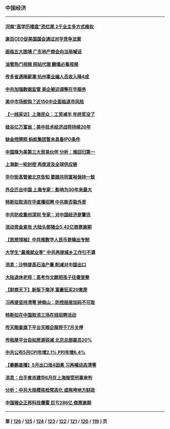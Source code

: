 ### 中国经济
---
#### [河南“高学历楼盘”恐烂尾 2千业主多方式维权](../../pages/ncid283/n13760221.md?06160045) 
#### [逾百CEO促美国国会通过对华竞争法案](../../pages/ncid283/n13760158.md?06160045) 
#### [面临五大困境 广东地产商会向当局喊话](../../pages/ncid283/n13760029.md?06160045) 
#### [油管热门视频 网站代理 翻墙必看视频](http://209.222.30.114:81/youtube.html?06160045)
#### [传多省遇降薪潮 杭州事业编人员收入降4成](../../pages/ncid283/n13759986.md?06160045) 
#### [中共加强数据监管 美企被迫调整在华服务](../../pages/ncid283/n13759945.md?06160045) 
#### [美中市场脱钩？近150中企面临退市风险](../../pages/ncid283/n13759737.md?06160045) 
#### [【一线采访】上海民众：工资减半 年终奖没了](../../pages/ncid283/n13759643.md?06160045) 
#### [硅谷亿万富翁：美中技术经济战将持续20年](../../pages/ncid283/n13759522.md?06160045) 
#### [缺金控牌照 蚂蚁集团暂未具备IPO条件](../../pages/ncid283/n13759566.md?06160045) 
#### [中国降为美第三大贸易伙伴 分析：难回归第一](../../pages/ncid283/n13759515.md?06160045) 
#### [上海新一轮封控 再度波及全球供应链](../../pages/ncid283/n13759222.md?06160045) 
#### [华尔街高管被北京告知 要跟共同富裕保持一致](../../pages/ncid283/n13759067.md?06160045) 
#### [外企迁出中国 上海专家：影响为30年来最大](../../pages/ncid283/n13758317.md?06160045) 
#### [特斯拉取消在华直播招聘 中共能否稳外资](../../pages/ncid283/n13758840.md?06160045) 
#### [中共防疫重创深圳 专家：对中国经济是警讯](../../pages/ncid283/n13758467.md?06160045) 
#### [流动资金紧张 大陆头部猪企5.42亿商票逾期](../../pages/ncid283/n13758510.md?06160045) 
#### [【思想领袖】中共推数字人民币是输出专制](../../pages/ncid283/n13742264.md?06160045) 
#### [大学生“最难就业季” 中共再提城乡工作引不满](../../pages/ncid283/n13757951.md?06160045) 
#### [消息：沙特提高石油产量 削减对中国出口](../../pages/ncid283/n13757295.md?06160045) 
#### [大陆退休老师：高考作文题把孩子往傻里整](../../pages/ncid283/n13757103.md?06160045) 
#### [【财商天下】新版下南洋 富豪狂买20套房](../../pages/ncid283/n13756795.md?06160045) 
#### [习再提坚持清零 钟南山：防控层层加码不可取](../../pages/ncid283/n13756635.md?06160045) 
#### [特斯拉在中国取消三场在线招聘活动](../../pages/ncid283/n13756628.md?06160045) 
#### [传天眼查旗下平台天眼企服将于7月关停](../../pages/ncid283/n13756707.md?06160045) 
#### [传租屋平台自如房源锐减  北京总部裁员20%](../../pages/ncid283/n13756514.md?06160045) 
#### [中共公布5月CPI年增2.1% PPI年增6.4%](../../pages/ncid283/n13756337.md?06160045) 
#### [【秦鹏直播】5月出口涨4因素 习再喊动态清零](../../pages/ncid283/n13756107.md?06160045) 
#### [消息：白手套肖建华6月在上海接受刑事审判](../../pages/ncid283/n13756111.md?06160045) 
#### [分析：中共大规模核检常态化 或拖垮地方财政](../../pages/ncid283/n13756065.md?06160045) 
#### [中国猪企正邦科技爆雷 巨亏286亿 商票逾期](../../pages/ncid283/n13756102.md?06160045) 

---
#### 第 [ [126](./126.md?06160045) / [125](./125.md?06160045) / [124](./124.md?06160045) / [123](./123.md?06160045) / [122](./122.md?06160045) / [121](./121.md?06160045) / [120](./120.md?06160045) / [119](./119.md?06160045) ] 页
